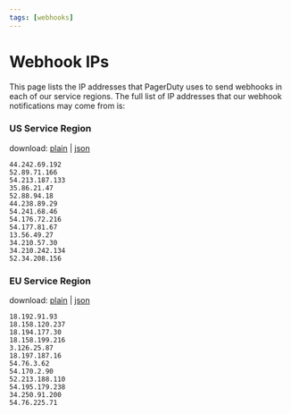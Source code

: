 ```yaml
---
tags: [webhooks]
---
```


# Webhook IPs

This page lists the IP addresses that PagerDuty uses to send webhooks in each of our service regions.
The full list of IP addresses that our webhook notifications may come from is:

### US Service Region

download: [plain](https://developer.pagerduty.com/ip-safelists/webhooks-us-service-region) | [json](https://developer.pagerduty.com/ip-safelists/webhooks-us-service-region-json)

    44.242.69.192
    52.89.71.166
    54.213.187.133
    35.86.21.47
    52.88.94.18
    44.238.89.29
    54.241.68.46
    54.176.72.216
    54.177.81.67
    13.56.49.27
    34.210.57.30
    34.210.242.134
    52.34.208.156


### EU Service Region

download: [plain](https://developer.pagerduty.com/ip-safelists/webhooks-eu-service-region) | [json](https://developer.pagerduty.com/ip-safelists/webhooks-eu-service-region-json)

    18.192.91.93
    18.158.120.237
    18.194.177.30
    18.158.199.216
    3.126.25.87
    18.197.187.16
    54.76.3.62
    54.170.2.90
    52.213.188.110
    54.195.179.238
    34.250.91.200
    54.76.225.71
